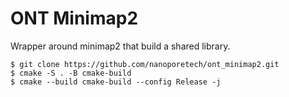# ONT Minimap2

Wrapper around minimap2 that build a shared library.

```
$ git clone https://github.com/nanoporetech/ont_minimap2.git
$ cmake -S . -B cmake-build
$ cmake --build cmake-build --config Release -j
```